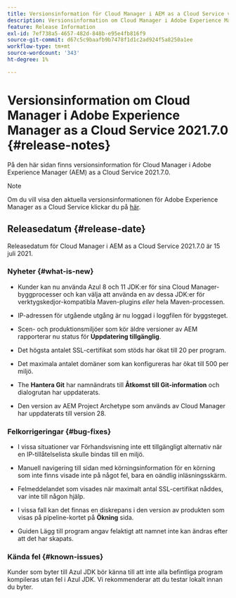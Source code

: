 ```yaml
---
title: Versionsinformation för Cloud Manager i AEM as a Cloud Service version 2021.7.0
description: Versionsinformation om Cloud Manager i Adobe Experience Manager (AEM) as a Cloud Service Release 2021.7.0
feature: Release Information
exl-id: 7ef738a5-4657-482d-848b-e95e4fb816f9
source-git-commit: d67c5c9baafb9b7478f1d1c2ad924f5a8250a1ee
workflow-type: tm+mt
source-wordcount: '343'
ht-degree: 1%

---
```


# Versionsinformation om Cloud Manager i Adobe Experience Manager as a Cloud Service 2021.7.0 {#release-notes}

På den här sidan finns versionsinformation för Cloud Manager i Adobe Experience Manager (AEM) as a Cloud Service 2021.7.0.

>[!NOTE]
>Om du vill visa den aktuella versionsinformationen för Adobe Experience Manager as a Cloud Service klickar du på [här](https://experienceleague.adobe.com/docs/experience-manager-cloud-service/content/release-notes/release-notes/release-notes-current.html).

## Releasedatum {#release-date}

Releasedatum för Cloud Manager i AEM as a Cloud Service 2021.7.0 är 15 juli 2021.


### Nyheter {#what-is-new}

* Kunder kan nu använda Azul 8 och 11 JDK:er för sina Cloud Manager-byggprocesser och kan välja att använda en av dessa JDK:er för verktygskedjor-kompatibla Maven-plugins *eller* hela Maven-processen.

* IP-adressen för utgående utgång är nu loggad i loggfilen för byggsteget.

* Scen- och produktionsmiljöer som kör äldre versioner av AEM rapporterar nu status för **Uppdatering tillgänglig**.

* Det högsta antalet SSL-certifikat som stöds har ökat till 20 per program.

* Det maximala antalet domäner som kan konfigureras har ökat till 500 per miljö.

* The **Hantera Git** har namnändrats till **Åtkomst till Git-information** och dialogrutan har uppdaterats.

* Den version av AEM Project Archetype som används av Cloud Manager har uppdaterats till version 28.

### Felkorrigeringar {#bug-fixes}

* I vissa situationer var Förhandsvisning inte ett tillgängligt alternativ när en IP-tillåtelselista skulle bindas till en miljö.

* Manuell navigering till sidan med körningsinformation för en körning som inte finns visade inte på något fel, bara en oändlig inläsningsskärm.

* Felmeddelandet som visades när maximalt antal SSL-certifikat nåddes, var inte till någon hjälp.

* I vissa fall kan det finnas en diskrepans i den version av produkten som visas på pipeline-kortet på **Ökning** sida.

* Guiden Lägg till program angav felaktigt att namnet inte kan ändras efter att det har skapats.

### Kända fel {#known-issues}

Kunder som byter till Azul JDK bör känna till att inte alla befintliga program kompileras utan fel i Azul JDK. Vi rekommenderar att du testar lokalt innan du byter.
